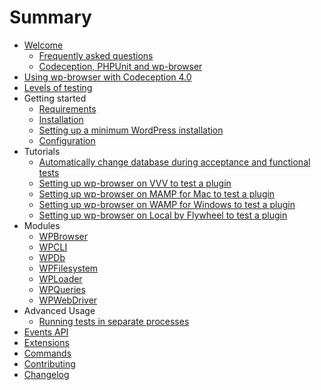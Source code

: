 # Summary	

* [Welcome](welcome.md)	
    * [Frequently asked questions](faq.md)	
    * [Codeception, PHPUnit and wp-browser](codeception-phpunit-and-wpbrowser.md)	
* [Using wp-browser with Codeception 4.0](codeception-4-suport.md)
* [Levels of testing](levels-of-testing.md)	
* Getting started	
    * [Requirements](requirements.md)	
    * [Installation](installation.md)	
    * [Setting up a minimum WordPress installation](setting-up-minimum-wordpress-installation.md)	
    * [Configuration](configuration.md)	
* Tutorials	
    * [Automatically change database during acceptance and functional tests](tutorials/automatically-change-db-in-tests.md)	
    * [Setting up wp-browser on VVV to test a plugin](tutorials/vvv-setup.md)	
    * [Setting up wp-browser on MAMP for Mac to test a plugin](tutorials/mamp-mac-setup.md)	
    * [Setting up wp-browser on WAMP for Windows to test a plugin](tutorials/wamp-setup.md)	
    * [Setting up wp-browser on Local by Flywheel to test a plugin](tutorials/local-flywheel-setup.md)	
* Modules	
    * [WPBrowser](modules/WPBrowser.md)	
    * [WPCLI](modules/WPCLI.md)	
    * [WPDb](modules/WPDb.md)	
    * [WPFilesystem](modules/WPFilesystem.md)	
    * [WPLoader](modules/WPLoader.md)	
    * [WPQueries](modules/WPQueries.md)	
    * [WPWebDriver](modules/WPWebDriver.md)	
* Advanced Usage
    * [Running tests in separate processes](advanced/run-in-separate-process.md)
* [Events API](events-api.md)
* [Extensions](extensions.md)	
* [Commands](commands.md)	
* [Contributing](contributing.md)	
* [Changelog](https://github.com/lucatume/wp-browser/blob/master/CHANGELOG.md)
